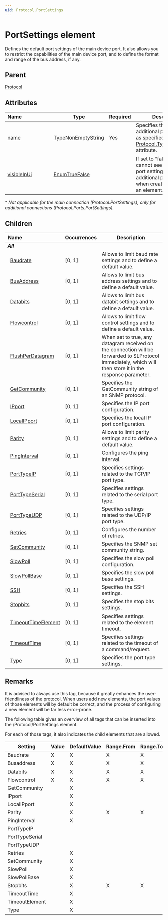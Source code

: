 ```yaml
---
uid: Protocol.PortSettings
---
```


# PortSettings element

Defines the default port settings of the main device port. It also allows you to restrict the capabilities of the main device port, and to define the format and range of the bus address, if any.

## Parent

[Protocol](xref:Protocol)

## Attributes

|Name&nbsp;&nbsp;&nbsp;&nbsp;&nbsp;&nbsp;&nbsp;&nbsp;&nbsp;&nbsp;&nbsp;&nbsp;&nbsp;&nbsp;&nbsp;&nbsp;&nbsp;&nbsp;&nbsp;&nbsp;|Type|Required|Description|
|--- |--- |--- |--- |
|[name](xref:Protocol.PortSettings-name)|[TypeNonEmptyString](xref:Protocol-TypeNonEmptyString)|Yes|Specifies the name of the additional protocol type as specified in the [Protocol.Type@advanced](xref:Protocol.Type-advanced) attribute.|
|[visibleInUi](xref:Protocol.Ports.PortSettings-visibleInUi)|[EnumTrueFalse](xref:Protocol-EnumTrueFalse)||If set to “false”, users cannot see or change the port settings for this additional protocol type when creating or editing an element.\*|

\* *Not applicable for the main connection (Protocol.PortSettings), only for additional connections (Protocol.Ports.PortSettings).*

## Children

|Name&nbsp;&nbsp;&nbsp;&nbsp;&nbsp;&nbsp;&nbsp;&nbsp;&nbsp;&nbsp;&nbsp;&nbsp;&nbsp;&nbsp;&nbsp;&nbsp;&nbsp;&nbsp;&nbsp;&nbsp;&nbsp;&nbsp;&nbsp;&nbsp;&nbsp;&nbsp;&nbsp;&nbsp;|Occurrences|Description|
|--- |--- |--- |
|***All***|||
|&nbsp;&nbsp;[Baudrate](xref:Protocol.PortSettings.Baudrate)|[0, 1]|Allows to limit baud rate settings and to define a default value.|
|&nbsp;&nbsp;[BusAddress](xref:Protocol.PortSettings.BusAddress)|[0, 1]|Allows to limit bus address settings and to define a default value.|
|&nbsp;&nbsp;[Databits](xref:Protocol.PortSettings.Databits)|[0, 1]|Allows to limit bus databit settings and to define a default value.|
|&nbsp;&nbsp;[Flowcontrol](xref:Protocol.PortSettings.Flowcontrol)|[0, 1]|Allows to limit flow control settings and to define a default value.|
|&nbsp;&nbsp;[FlushPerDatagram](xref:Protocol.PortSettings.FlushPerDatagram)|[0, 1]|When set to true, any datagram received on the connection will be forwarded to SLProtocol immediately, which will then store it in the response parameter.|
|&nbsp;&nbsp;[GetCommunity](xref:Protocol.PortSettings.GetCommunity)|[0, 1]|Specifies the GetCommunity string of an SNMP protocol.|
|&nbsp;&nbsp;[IPport](xref:Protocol.PortSettings.IPport)|[0, 1]|Specifies the IP port configuration.|
|&nbsp;&nbsp;[LocalIPport](xref:Protocol.PortSettings.LocalIPport)|[0, 1]|Specifies the local IP port configuration.|
|&nbsp;&nbsp;[Parity](xref:Protocol.PortSettings.Parity)|[0, 1]|Allows to limit parity settings and to define a default value.|
|&nbsp;&nbsp;[PingInterval](xref:Protocol.PortSettings.PingInterval)|[0, 1]|Configures the ping interval.|
|&nbsp;&nbsp;[PortTypeIP](xref:Protocol.PortSettings.PortTypeIP)|[0, 1]|Specifies settings related to the TCP/IP port type.|
|&nbsp;&nbsp;[PortTypeSerial](xref:Protocol.PortSettings.PortTypeSerial)|[0, 1]|Specifies settings related to the serial port type.|
|&nbsp;&nbsp;[PortTypeUDP](xref:Protocol.PortSettings.PortTypeUDP)|[0, 1]|Specifies settings related to the UDP/IP port type.|
|&nbsp;&nbsp;[Retries](xref:Protocol.PortSettings.Retries)|[0, 1]|Configures the number of retries.|
|&nbsp;&nbsp;[SetCommunity](xref:Protocol.PortSettings.SetCommunity)|[0, 1]|Specifies the SNMP set community string.|
|&nbsp;&nbsp;[SlowPoll](xref:Protocol.PortSettings.SlowPoll)|[0, 1]|Specifies the slow poll configuration.|
|&nbsp;&nbsp;[SlowPollBase](xref:Protocol.PortSettings.SlowPollBase)|[0, 1]|Specifies the slow poll base settings.|
|&nbsp;&nbsp;[SSH](xref:Protocol.PortSettings.SSH)|[0, 1]|Specifies the SSH settings.|
|&nbsp;&nbsp;[Stopbits](xref:Protocol.PortSettings.Stopbits)|[0, 1]|Specifies the stop bits settings.|
|&nbsp;&nbsp;[TimeoutTimeElement](xref:Protocol.PortSettings.TimeoutTimeElement)|[0, 1]|Specifies settings related to the element timeout.|
|&nbsp;&nbsp;[TimeoutTime](xref:Protocol.PortSettings.TimeoutTime)|[0, 1]|Specifies settings related to the timeout of a command/request.|
|&nbsp;&nbsp;[Type](xref:Protocol.PortSettings.Type)|[0, 1]|Specifies the port type settings.|

## Remarks

It is advised to always use this tag, because it greatly enhances the user-friendliness of the protocol. When users add new elements, the port values of those elements will by default be correct, and the process of configuring a new element will be far less error-prone.

The following table gives an overview of all tags that can be inserted into the /Protocol/PortSettings element.

For each of those tags, it also indicates the child elements that are allowed.

|Setting|Value|DefaultValue|Range.From|Range.To|Disabled|
|--- |--- |--- |--- |--- |--- |
|Baudrate|X|X|X|X|X|
|Busaddress|X|X|X|X|X|
|Databits|X|X|X|X|X|
|Flowcontrol|X|X|X|X|X|
|GetCommunity||X|||X|
|IPport||X|||X|
|LocalIPport||X|||X|
|Parity||X|X|X|X|
|PingInterval||X|||X|
|PortTypeIP|||||X|
|PortTypeSerial|||||X|
|PortTypeUDP|||||X|
|Retries||X|||X|
|SetCommunity||X|||X|
|SlowPoll||X|||X|
|SlowPollBase||X|||X|
|Stopbits||X|X|X|X|
|TimeoutTime||X|||X|
|TimeoutElement||X|||X|
|Type||X||||
